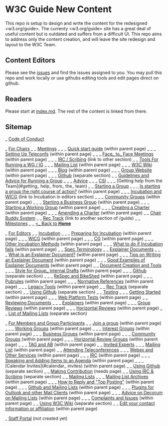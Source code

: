 # W3C Guide New Content
This repo is setup to design and write the content for the redesigned <w3.org/guide>. The currenty <w3.org/guide> site has a great deal of useful content but is outdated and suffers from a difficult UI. This repo aims to address only the content creation, and will leave the site redesign and layout to the W3C Team.

## Content Editors
Please see the [issues](https://github.com/nrooney/w3c_guide_new/issues) and find the issues assigned to you. You may pull this repo and work locally or use githubs editing tools and edit pages direct on github.

## Readers
Please start at [index.md](index.md). The rest of the content is linked from there.

## Sitemap
_  [Code of Conduct](code_of_conduct.md)

_  [For Chairs](chairs/index.md)
_ _  [Meetings](meetings.md)
_ _ _  [Quick start guide](#) (within parent page)
_ _ _  [Setting Up Teleconfs](#) (within parent page)
_ _ _  [Face_ to_ Face Meetings](#) (within parent page)
_ _ _  [IRC / Scribing](#) (link to other section)
_ _  [Tools For Running a WG / IG](tools.md)
_ _ _  [Mailing List](#) (within parent page)
_ _ _  [W3C Wiki](#) (within parent page)
_ _ _  [Blog](#) (within parent page)
_ _ _  [Group Website](#) (within parent page)
_ _ _  [Github](../github/index.md) (separate section)
_ _  [Guidelines and Advice for Running a Group](advice.md)
_ _ _  [Advice](#advice)
_ _ _  [CSI](#csi)
_ _ _  [Getting help from the Team](#getting_ help_ from_ the_ team)
_ _  [Starting a Group](starting_a_group.md)
_ _ _  [Is starting a group the right course of action?]() (within parent page)
_ _ _  [Incubation and WICG](../editors/incubation.md) (link to Incubation in editors section)
_ _ _  [Community Groups](#) (within parent page)
_ _ _  [Starting a Business Group](#) (within parent page)
_ _ _  [Starting a Working Group](#) (within parent page)
_ _ _  [Creating a Charter](#) (within parent page)
_ _ _  [Amending a Charter](#) (within parent page)
_ _  [Chair Buddy System](buddysystem.md)
_ _  [Rec Track](#) (link to another section of /guide)
_ _  [Milestones](milestones.md)
_ _  [<_  Back to **Home**](../index.md#)

_  [For Editors](editors/index.md)
_ _  [Incubation](incubation.md)
_ _ _  [Preparing for Incubation](#) (within parent page)
_ _ _  [WICG](#) (within parent page)
_ _ _  [CG](#) (within parent page)
_ _ _  [Other Incubation Methods](#) (within parent page)
_ _ _  [What to do if Incubation fails](#) (within parent page)
_ _  [Spec Terminology](terminology.md)
_ _  [Explainer Documents](explainer.md)
_ _ _  [What is an Explainer Document?](#) (within parent page)
_ _ _  [Tips on Writing an Explainer Document](#) (within parent page)
_ _ _  [Good Examples of Explainer Documents](#) (within parent page)
_ _  [Document Creation and Tools](tools.md)
_ _ _  [Style for Group_ internal Drafts](#) (within parent page)
_ _ _  [Github](#) (separate section)
_ _ _  [ReSpec and BikeShed](#) (within parent page)
_ _ _  [Pubrules](#) (within parent page)
_ _ _  [Normative References](#) (within parent page)
_ _ _  [Legacy Tools](#) (within parent page)
_ _  [Rec Track](index.md) (separate section)
_ _  [Using Github](#) (separate section)
_ _  [Testing](testing.md)
_ _ _  [Getting Started](#) (within parent page)
_ _ _  [Web Platform Tests](#) (within parent page)
_ _  [Reviewing Documents](reviewing.md)
_ _ _  [Explainers](#) (within parent page)
_ _ _  [Group Reviews](#) (within parent page)
_ _ _  [Horizontal Reviews](#) (within parent page)
_ _  [List of Mailing Lists](#) (separate section)

_  [For Members and Group Participants](participants/index.md)
_ _  [Join a group](#) (within parent page)
_ _ _  [Working Groups](#) (within parent page)
_ _ _  [Interest Groups](#) (within parent page)
_ _ _  [Business Groups](#) (within parent page)
_ _ _  [Community Groups](#) (within parent page)
_ _ _  [Horizontal Review Groups](#) (within parent page)
_ _ _  [TAG and AB](#) (within parent page)
_ _  [Invited Experts](invited_experts.md)
_ _ _  [Mailing List](#) (within parent page)
_ _  [Attending Teleconferences](teleconfs.md)
_ _ _  [Webex and Other Services](#) (within parent page)
_ _ _  [IRC](#irc) (within parent page)
_ _ _  [Speaking and Adding Items to an Agenda](#irc) (within parent page)
_ _ _  [Calendar Invites](#calendar_ invites) (within parent page)
_ _  [Using Github](../github/index.md) (separate section)
_ _  [Making Contribution](#) (needs page)
_ _  [Using IRC & Scribing](../irc_meetings.md) (separate section)
_ _  [Mailing Lists](mailing_lists.md)
_ _ _  [Mailing List Archives](#) (within parent page)
_ _ _  [How to Reply and "Top Posting"](#) (within parent page)
_ _ _  [Github and Mailing Lists](#) (within parent page)
_ _ _  [Plugins for Outlook and other Mail Clients](#) (within parent page)
_ _ _  [Advice on Decorum on Mailing Lists](#) (within parent page)
_ _ _  [Complaints and Issues](#) (within parent page)
_ _  [Using W3C Wiki](#) (separate section)
_ _  [Edit your contact information or affiliation](#) (within parent page)

_  [Staff Portal](#) (not created yet)



























